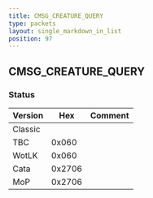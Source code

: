 ```yaml
---
title: CMSG_CREATURE_QUERY
type: packets
layout: single_markdown_in_list
position: 97
---
```


## CMSG_CREATURE_QUERY

### Status

Version    | Hex        | Comment
---------- | ---------- | ---------- 
Classic    |            | 
TBC        | 0x060      | 
WotLK      | 0x060      | 
Cata       | 0x2706     | 
MoP        | 0x2706     | 
